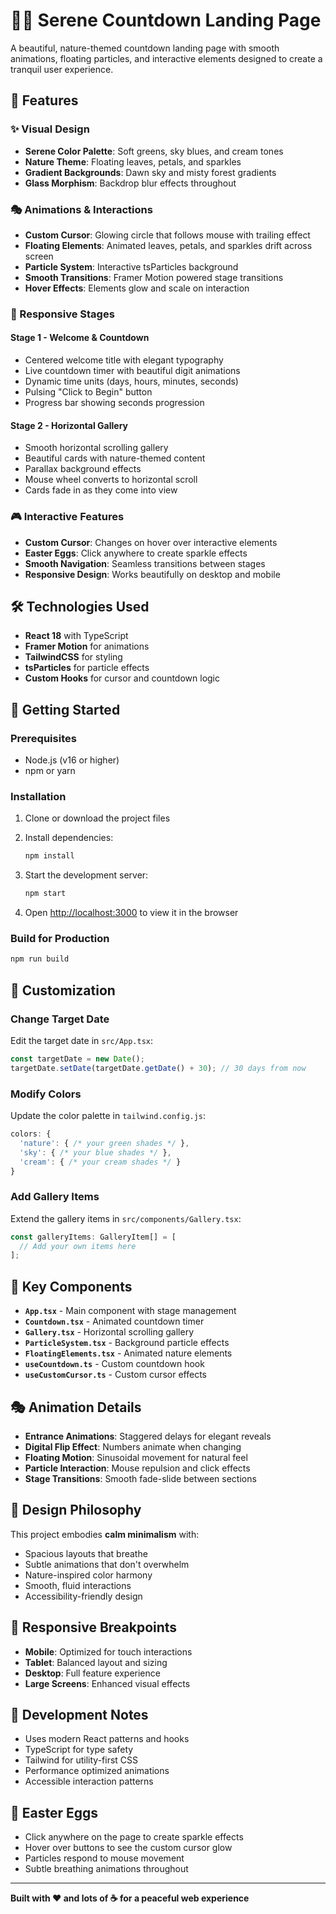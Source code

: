 # 🌿✨ Serene Countdown Landing Page

A beautiful, nature-themed countdown landing page with smooth animations, floating particles, and interactive elements designed to create a tranquil user experience.

## 🎨 Features

### ✨ Visual Design
- **Serene Color Palette**: Soft greens, sky blues, and cream tones
- **Nature Theme**: Floating leaves, petals, and sparkles
- **Gradient Backgrounds**: Dawn sky and misty forest gradients
- **Glass Morphism**: Backdrop blur effects throughout

### 🎭 Animations & Interactions
- **Custom Cursor**: Glowing circle that follows mouse with trailing effect
- **Floating Elements**: Animated leaves, petals, and sparkles drift across screen
- **Particle System**: Interactive tsParticles background
- **Smooth Transitions**: Framer Motion powered stage transitions
- **Hover Effects**: Elements glow and scale on interaction

### 📱 Responsive Stages

#### Stage 1 - Welcome & Countdown
- Centered welcome title with elegant typography
- Live countdown timer with beautiful digit animations  
- Dynamic time units (days, hours, minutes, seconds)
- Pulsing "Click to Begin" button
- Progress bar showing seconds progression

#### Stage 2 - Horizontal Gallery
- Smooth horizontal scrolling gallery
- Beautiful cards with nature-themed content
- Parallax background effects
- Mouse wheel converts to horizontal scroll
- Cards fade in as they come into view

### 🎮 Interactive Features
- **Custom Cursor**: Changes on hover over interactive elements
- **Easter Eggs**: Click anywhere to create sparkle effects
- **Smooth Navigation**: Seamless transitions between stages
- **Responsive Design**: Works beautifully on desktop and mobile

## 🛠️ Technologies Used

- **React 18** with TypeScript
- **Framer Motion** for animations
- **TailwindCSS** for styling
- **tsParticles** for particle effects
- **Custom Hooks** for cursor and countdown logic

## 🚀 Getting Started

### Prerequisites
- Node.js (v16 or higher)
- npm or yarn

### Installation

1. Clone or download the project files
2. Install dependencies:
   ```bash
   npm install
   ```

3. Start the development server:
   ```bash
   npm start
   ```

4. Open [http://localhost:3000](http://localhost:3000) to view it in the browser

### Build for Production
```bash
npm run build
```

## 🎨 Customization

### Change Target Date
Edit the target date in `src/App.tsx`:
```typescript
const targetDate = new Date();
targetDate.setDate(targetDate.getDate() + 30); // 30 days from now
```

### Modify Colors
Update the color palette in `tailwind.config.js`:
```javascript
colors: {
  'nature': { /* your green shades */ },
  'sky': { /* your blue shades */ },
  'cream': { /* your cream shades */ }
}
```

### Add Gallery Items
Extend the gallery items in `src/components/Gallery.tsx`:
```typescript
const galleryItems: GalleryItem[] = [
  // Add your own items here
];
```

## 🌟 Key Components

- **`App.tsx`** - Main component with stage management
- **`Countdown.tsx`** - Animated countdown timer
- **`Gallery.tsx`** - Horizontal scrolling gallery
- **`ParticleSystem.tsx`** - Background particle effects
- **`FloatingElements.tsx`** - Animated nature elements
- **`useCountdown.ts`** - Custom countdown hook
- **`useCustomCursor.ts`** - Custom cursor effects

## 🎭 Animation Details

- **Entrance Animations**: Staggered delays for elegant reveals
- **Digital Flip Effect**: Numbers animate when changing
- **Floating Motion**: Sinusoidal movement for natural feel
- **Particle Interaction**: Mouse repulsion and click effects
- **Stage Transitions**: Smooth fade-slide between sections

## 🎨 Design Philosophy

This project embodies **calm minimalism** with:
- Spacious layouts that breathe
- Subtle animations that don't overwhelm
- Nature-inspired color harmony
- Smooth, fluid interactions
- Accessibility-friendly design

## 📱 Responsive Breakpoints

- **Mobile**: Optimized for touch interactions
- **Tablet**: Balanced layout and sizing  
- **Desktop**: Full feature experience
- **Large Screens**: Enhanced visual effects

## 🔧 Development Notes

- Uses modern React patterns and hooks
- TypeScript for type safety
- Tailwind for utility-first CSS
- Performance optimized animations
- Accessible interaction patterns

## 🎉 Easter Eggs

- Click anywhere on the page to create sparkle effects
- Hover over buttons to see the custom cursor glow
- Particles respond to mouse movement
- Subtle breathing animations throughout

---

**Built with ❤️ and lots of ☕ for a peaceful web experience**
